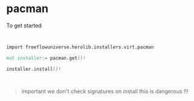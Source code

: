 # pacman



To get started

```v


import freeflowuniverse.herolib.installers.virt.pacman

mut installer:= pacman.get()!

installer.install()!




```

> important we don't check signatures on install this is dangerous !!!